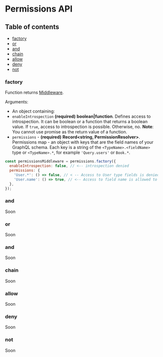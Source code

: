# Permissions API

## Table of contents

 - [factory](#factory)
 - [or](#or)
 - [and](#and)
 - [chain](#chain)
 - [allow](#allow)
 - [deny](#deny)
 - [not](#not)


### factory

Function returns [Middleware](../core/middlewares.md).

Arguments:
 - An object containing:
  - `enableIntrospection` **(required)** **boolean|function**. Defines access to introspection. It can be boolean or a function that returns a boolean value. If `true`, access to introspection is possible. Otherwise, no. **Note**: You cannot use promise as the return value of a function.
  - `permissions` - **(required)** **Record<string, PermissionResolver>**. Permissions map - an object with keys that are the field names of your GraphQL schema. Each key is a string of the `<TypeName>.<fieldName>` type or `<TypeName>.*`, for example `'Query.users'` or `Book.*`. 



```js
const permissionsMiddleware = permissions.factory({
  enableIntrospection: false, // <-- introspection denied
  permissions: {
    'User.*': () => false, // < -- Access to User type fields is denied (see next rule)
    'User.name': () => true, // <-- Access to field name is allowed to all
  },
});
```


### and

Soon

### or

Soon

### and

Soon

### chain

Soon

### allow

Soon

### deny

Soon

### not

Soon
